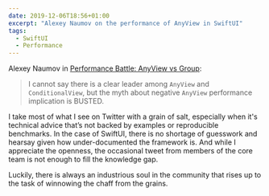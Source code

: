```yaml
---
date: 2019-12-06T18:56+01:00
excerpt: "Alexey Naumov on the performance of AnyView in SwiftUI"
tags:
  - SwiftUI
  - Performance
---
```


Alexey Naumov in [Performance Battle: AnyView vs Group][link]:

> I cannot say there is a clear leader among `AnyView` and `ConditionalView`, but the myth about negative `AnyView` performance implication is BUSTED.  

I take most of what I see on Twitter with a grain of salt, especially when it's technical advice that’s not backed by examples or reproducible benchmarks. In the case of SwiftUI, there is no shortage of guesswork and hearsay given how under-documented the framework is. And while I appreciate the openness, the occasional tweet from members of the core team is not enough to fill the knowledge gap.

Luckily, there is always an industrious soul in the community that rises up to the task of winnowing the chaff from the grains.

[link]: https://nalexn.github.io/anyview-vs-group/
